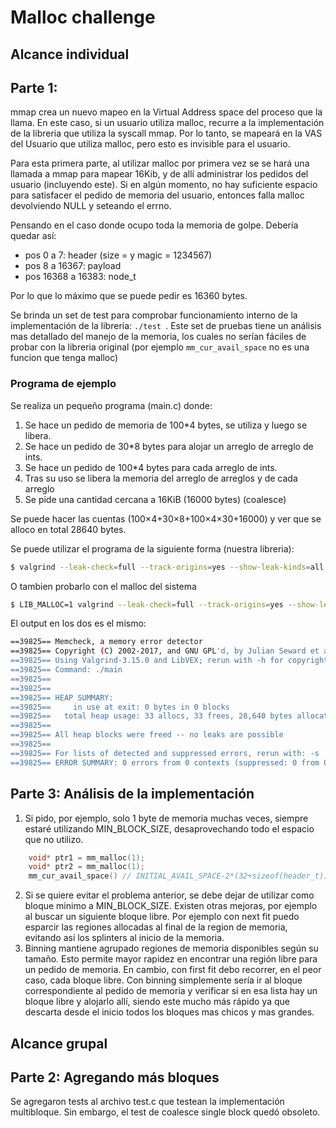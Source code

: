# Malloc challenge

Alcance individual 
---

## Parte 1:

mmap crea un nuevo mapeo en la Virtual Address space del proceso que la llama.
En este caso, si un usuario utiliza malloc, recurre a la implementación de la libreria que utiliza la syscall mmap. Por lo tanto, se mapeará en la VAS del Usuario que utiliza malloc, pero esto es invisible para el usuario.

Para esta primera parte, al utilizar malloc por primera vez se se hará una llamada a mmap para mapear 16Kib, y de allí administrar los pedidos del usuario (incluyendo este). Si en algún momento, no hay suficiente espacio para satisfacer el pedido de memoria del usuario, entonces falla malloc devolviendo NULL y seteando el errno.

Pensando en el caso donde ocupo toda la memoria de golpe. Debería quedar así:  
* pos 0 a 7: header (size =  y magic = 1234567)
* pos 8 a 16367: payload
* pos 16368 a 16383: node_t

Por lo que lo máximo que se puede pedir es 16360 bytes.

Se brinda un set de test para comprobar funcionamiento interno de la implementación de la libreria:  ```./test ```.
Este set de pruebas tiene un análisis mas detallado del manejo de la memoria, los cuales no serían fáciles de probar con la libreria original (por ejemplo ```mm_cur_avail_space``` no es una funcion que tenga malloc)

### Programa de ejemplo

Se realiza un pequeño programa (main.c) donde:
1. Se hace un pedido de memoria de 100*4 bytes, se utiliza y luego se libera.
2. Se hace un pedido de 30*8 bytes para alojar un arreglo de arreglo de ints.
3. Se hace un pedido de 100*4 bytes para cada arreglo de ints.
4. Tras su uso se libera la memoria del arreglo de arreglos y de cada arreglo
5. Se pide una cantidad cercana a 16KiB (16000 bytes) (coalesce)

Se puede hacer las cuentas (100×4+30×8+100×4×30+16000) y ver que se alloco en total 28640 bytes.

Se puede utilizar el programa de la siguiente forma (nuestra libreria):
```bash
$ valgrind --leak-check=full --track-origins=yes --show-leak-kinds=all ./main
```
O tambien probarlo con el malloc del sistema
```bash
$ LIB_MALLOC=1 valgrind --leak-check=full --track-origins=yes --show-leak-kinds=all ./main
```
El output en los dos es el mismo:
```bash
==39825== Memcheck, a memory error detector
==39825== Copyright (C) 2002-2017, and GNU GPL'd, by Julian Seward et al.
==39825== Using Valgrind-3.15.0 and LibVEX; rerun with -h for copyright info
==39825== Command: ./main
==39825== 
==39825== 
==39825== HEAP SUMMARY:
==39825==     in use at exit: 0 bytes in 0 blocks
==39825==   total heap usage: 33 allocs, 33 frees, 28,640 bytes allocated
==39825== 
==39825== All heap blocks were freed -- no leaks are possible
==39825== 
==39825== For lists of detected and suppressed errors, rerun with: -s
==39825== ERROR SUMMARY: 0 errors from 0 contexts (suppressed: 0 from 0)
```
## Parte 3: Análisis de la implementación
1. Si pido, por ejemplo, solo 1 byte de memoria muchas veces, siempre estaré utilizando MIN_BLOCK_SIZE, desaprovechando todo el espacio que no utilizo.
```c
    void* ptr1 = mm_malloc(1);
    void* ptr2 = mm_malloc(1);
    mm_cur_avail_space() // INITIAL_AVAIL_SPACE-2*(32+sizeof(header_t)) = 16360-80=16280
```
2. Si se quiere evitar el problema anterior, se debe dejar de utilizar como bloque minimo a MIN_BLOCK_SIZE.
 Existen otras mejoras, por ejemplo al buscar un siguiente bloque libre. Por ejemplo con next fit puedo esparcir las regiones allocadas al final de la region de memoria, evitando así los splinters al inicio de la memoria.
3. Binning mantiene agrupado regiones de memoria disponibles según su tamaño. Esto permite mayor rapidez en encontrar una región libre para un pedido de memoria. En cambio, con first fit debo recorrer, en el peor caso, cada bloque libre. Con binning simplemente sería ir al bloque correspondiente al pedido de memoria y verificar si en esa lista hay un bloque libre y alojarlo allí, siendo este mucho más rápido ya que descarta desde el inicio todos los bloques mas chicos y mas grandes.

Alcance grupal
---

## Parte 2: Agregando más bloques

Se agregaron tests al archivo test.c que testean la implementación multibloque. Sin embargo, el test de coalesce single block quedó obsoleto.